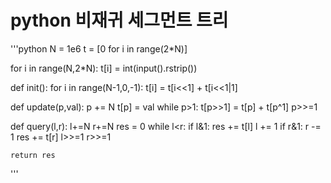 # python 비재귀 세그먼트 트리
'''python
N = 1e6
t = [0 for i in range(2*N)]

for i in range(N,2*N):
	t[i] = int(input().rstrip())

def init():
	for i in range(N-1,0,-1): t[i] = t[i<<1] + t[i<<1|1]

def update(p,val):
	p += N
	t[p] = val
	while p>1:
		t[p>>1] = t[p] + t[p^1]
		p>>=1

def query(l,r):
	l+=N
	r+=N
	res = 0
	while l<r:
		if l&1:
			res += t[l]
			l += 1
		if r&1:
			r -= 1
			res += t[r]
		l>>=1
		r>>=1

	return res
'''
